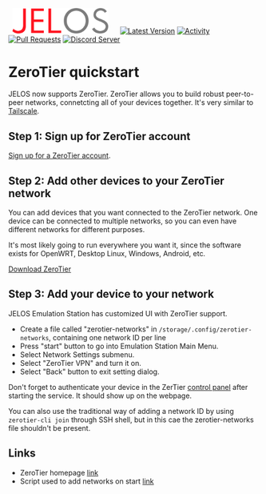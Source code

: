 &nbsp;&nbsp;<img src="https://raw.githubusercontent.com/JustEnoughLinuxOS/distribution/dev/distributions/JELOS/logos/jelos-logo.png" width=192>&nbsp;&nbsp;&nbsp;&nbsp;&nbsp;&nbsp;[![Latest Version](https://img.shields.io/github/release/JustEnoughLinuxOS/distribution.svg?color=5998FF&label=latest%20version&style=flat-square)](https://github.com/JustEnoughLinuxOS/distribution/releases/latest) [![Activity](https://img.shields.io/github/commit-activity/m/JustEnoughLinuxOS/distribution?color=5998FF&style=flat-square)](https://github.com/JustEnoughLinuxOS/distribution/commits) [![Pull Requests](https://img.shields.io/github/issues-pr-closed/JustEnoughLinuxOS/distribution?color=5998FF&style=flat-square)](https://github.com/JustEnoughLinuxOS/distribution/pulls) [![Discord Server](https://img.shields.io/discord/948029830325235753?color=5998FF&label=chat&style=flat-square)](https://discord.gg/seTxckZjJy)
#

# ZeroTier quickstart
JELOS now supports ZeroTier. ZeroTier allows you to build robust peer-to-peer networks, connetcting all of your devices together. It's very similar to [Tailscale](https://github.com/JustEnoughLinuxOS/distribution/wiki/Tailscale-VPN).

## Step 1: Sign up for ZeroTier account
[Sign up for a ZeroTier account](https://my.zerotier.com).

## Step 2: Add other devices to your ZeroTier network

You can add devices that you want connected to the ZeroTier network. One device can be connected to multiple networks, so you can even have different networks for different purposes.

It's most likely going to run everywhere you want it, since the software exists for OpenWRT, Desktop Linux, Windows, Android, etc.

[Download ZeroTier](https://www.zerotier.com/download)

## Step 3: Add your device to your network

JELOS Emulation Station has customized UI with ZeroTier support.

- Create a file called "zerotier-networks" in ```/storage/.config/zerotier-networks```, containing one network ID per line
- Press "start" button to go into Emulation Station Main Menu.
- Select Network Settings submenu.
- Select "ZeroTier VPN" and turn it on.
- Select "Back" button to exit setting dialog.

Don't forget to authenticate your device in the ZerTier [control panel](my.zerotier.com) after starting the service. It should show up on the webpage.

You can also use the traditional way of adding a network ID by using ```zerotier-cli join``` through SSH shell, but in this cae the zerotier-networks file shouldn't be present.

## Links
* ZeroTier homepage [link](https://zerotier.com/)
* Script used to add networks on start [link](https://github.com/JustEnoughLinuxOS/distribution/blob/dev/packages/network/zerotier-one/scripts/zerotier-join.sh)
